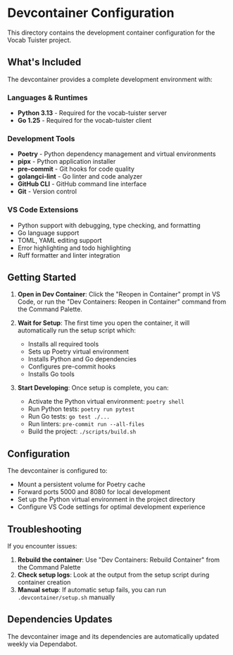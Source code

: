 # Devcontainer Configuration

This directory contains the development container configuration for the Vocab Tuister project.

## What's Included

The devcontainer provides a complete development environment with:

### Languages & Runtimes

- **Python 3.13** - Required for the vocab-tuister server
- **Go 1.25** - Required for the vocab-tuister client

### Development Tools

- **Poetry** - Python dependency management and virtual environments
- **pipx** - Python application installer
- **pre-commit** - Git hooks for code quality
- **golangci-lint** - Go linter and code analyzer
- **GitHub CLI** - GitHub command line interface
- **Git** - Version control

### VS Code Extensions

- Python support with debugging, type checking, and formatting
- Go language support
- TOML, YAML editing support
- Error highlighting and todo highlighting
- Ruff formatter and linter integration

## Getting Started

1. **Open in Dev Container**: Click the "Reopen in Container" prompt in VS Code, or run the "Dev Containers: Reopen in Container" command from the Command Palette.

1. **Wait for Setup**: The first time you open the container, it will automatically run the setup script which:

   - Installs all required tools
   - Sets up Poetry virtual environment
   - Installs Python and Go dependencies
   - Configures pre-commit hooks
   - Installs Go tools

1. **Start Developing**: Once setup is complete, you can:

   - Activate the Python virtual environment: `poetry shell`
   - Run Python tests: `poetry run pytest`
   - Run Go tests: `go test ./...`
   - Run linters: `pre-commit run --all-files`
   - Build the project: `./scripts/build.sh`

## Configuration

The devcontainer is configured to:

- Mount a persistent volume for Poetry cache
- Forward ports 5000 and 8080 for local development
- Set up the Python virtual environment in the project directory
- Configure VS Code settings for optimal development experience

## Troubleshooting

If you encounter issues:

1. **Rebuild the container**: Use "Dev Containers: Rebuild Container" from the Command Palette
1. **Check setup logs**: Look at the output from the setup script during container creation
1. **Manual setup**: If automatic setup fails, you can run `.devcontainer/setup.sh` manually

## Dependencies Updates

The devcontainer image and its dependencies are automatically updated weekly via Dependabot.
